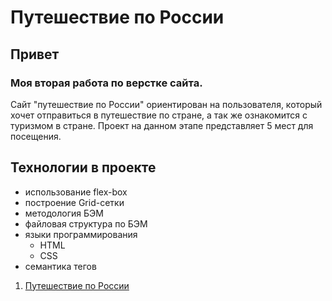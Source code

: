 #  Путешествие по России

## Привет
### Моя вторая работа по верстке сайта.
Сайт "путешествие по России" ориентирован на пользователя, который хочет отправиться в путешествие по стране, а так же ознакомится с туризмом в стране.
Проект на данном этапе представляет 5 мест для посещения.

## Технологии в проекте

* использование flex-box
* построение Grid-сетки
* методология БЭМ
* файловая структура по БЭМ
* языки программирования
  * HTML
  * CSS
* семантика тегов


1. [Путешествие по России](https://vitaliyza.github.io/russian-travel/index.html)

